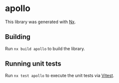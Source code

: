 # apollo

This library was generated with [Nx](https://nx.dev).

## Building

Run `nx build apollo` to build the library.

## Running unit tests

Run `nx test apollo` to execute the unit tests via [Vitest](https://vitest.dev/).
